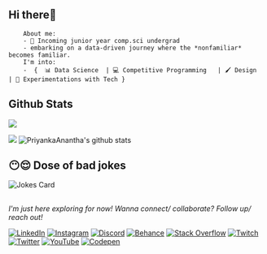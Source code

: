 ## Hi there👋



        About me: 
        - 🧠 Incoming junior year comp.sci undergrad 
        - embarking on a data-driven journey where the *nonfamiliar* becomes familiar. 
        I'm into: 
        -  {  📊 Data Science  | 💻 Competitive Programming   | 🖌️ Design  | 🧪 Experimentations with Tech }

 




## Github Stats

![](https://activity-graph.herokuapp.com/graph?username=PriyankaAnantha&theme=react-dark&hide_border=true&area=true)

<img src="https://github-readme-streak-stats.herokuapp.com/?user=PriyankaAnantha">

<img src="https://github-readme-stats.vercel.app/api?username=PriyankaAnantha&count_private=true&show_icons=true&theme=light" alt="PriyankaAnantha's github stats"/>

## 😶😌 Dose of bad jokes

![Jokes Card](https://readme-jokes.vercel.app/api)


##
*I'm just here exploring for now! Wanna connect/ collaborate? Follow up/ reach out!*

[![LinkedIn](https://img.shields.io/badge/LinkedIn-%230077B5.svg?logo=linkedin&logoColor=white)](https://linkedin.com/in/priyanka-anantha) [![Instagram](https://img.shields.io/badge/Instagram-%23E4405F.svg?logo=Instagram&logoColor=white)](https://instagram.com/nonfamiliar) [![Discord](https://img.shields.io/badge/Discord-%237289DA.svg?logo=discord&logoColor=white)](https://discord.gg/nonfamiliar)  [![Behance](https://img.shields.io/badge/Behance-1769ff?logo=behance&logoColor=white)](https://behance.net/priyankaanantha)   [![Stack Overflow](https://img.shields.io/badge/-Stackoverflow-FE7A16?logo=stack-overflow&logoColor=white)](https://stackoverflow.com/users/20364838) [![Twitch](https://img.shields.io/badge/Twitch-%239146FF.svg?logo=Twitch&logoColor=white)](https://twitch.tv/thenonfamiliar) [![Twitter](https://img.shields.io/badge/Twitter-%231DA1F2.svg?logo=Twitter&logoColor=white)](https://twitter.com/E_N_O_L_A) [![YouTube](https://img.shields.io/badge/YouTube-%23FF0000.svg?logo=YouTube&logoColor=white)](https://youtube.com/@nonfamiliar85) [![Codepen](https://img.shields.io/badge/Codepen-000000?style=for-the-badge&logo=codepen&logoColor=white)](https://codepen.io/Priyanka-Anantha) 
 

